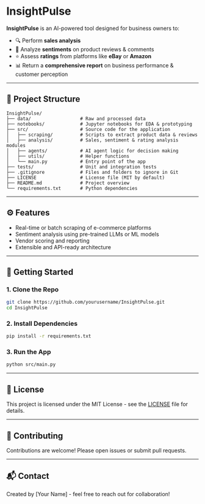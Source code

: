 # InsightPulse

**InsightPulse** is an AI-powered tool designed for business owners to:

- 🔍 Perform **sales analysis**
- 💬 Analyze **sentiments** on product reviews & comments
- ⭐ Assess **ratings** from platforms like **eBay** or **Amazon**
- 📊 Return a **comprehensive report** on business performance & customer perception

---

## 📁 Project Structure
```
InsightPulse/
├── data/                  # Raw and processed data
├── notebooks/             # Jupyter notebooks for EDA & prototyping
├── src/                   # Source code for the application
│   ├── scraping/          # Scripts to extract product data & reviews
│   ├── analysis/          # Sales, sentiment & rating analysis modules
│   ├── agents/            # AI agent logic for decision making
│   ├── utils/             # Helper functions
│   └── main.py            # Entry point of the app
├── tests/                 # Unit and integration tests
├── .gitignore             # Files and folders to ignore in Git
├── LICENSE                # License file (MIT by default)
├── README.md              # Project overview
└── requirements.txt       # Python dependencies
```

---

## ⚙️ Features
- Real-time or batch scraping of e-commerce platforms
- Sentiment analysis using pre-trained LLMs or ML models
- Vendor scoring and reporting
- Extensible and API-ready architecture

---

## 🚀 Getting Started
### 1. Clone the Repo
```bash
git clone https://github.com/yourusername/InsightPulse.git
cd InsightPulse
```

### 2. Install Dependencies
```bash
pip install -r requirements.txt
```

### 3. Run the App
```bash
python src/main.py
```

---

## 📜 License
This project is licensed under the MIT License - see the [LICENSE](LICENSE) file for details.

---

## 🤝 Contributing
Contributions are welcome! Please open issues or submit pull requests.

---

## 📬 Contact
Created by [Your Name] - feel free to reach out for collaboration!

